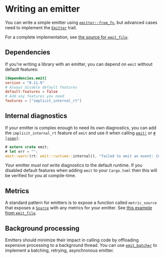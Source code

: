 # Writing an emitter

You can write a simple emitter using [`emitter::from_fn`](https://docs.rs/emit/0.11.9/emit/emitter/fn.from_fn.html), but advanced cases need to implement the [`Emitter`](https://docs.rs/emit/0.11.9/emit/trait.Emitter.html) trait.

For a complete implementation, see [the source for `emit_file`](https://github.com/emit-rs/emit/blob/main/emitter/file/src/lib.rs).

## Dependencies

If you're writing a library with an emitter, you can depend on `emit` without default features:

```toml
[dependencies.emit]
version = "0.11.9"
# Always disable default features
default-features = false
# Add any features you need
features = ["implicit_internal_rt"]
```

## Internal diagnostics

If your emitter is complex enough to need its own diagnostics, you can add the `implicit_internal_rt` feature of `emit` and use it when calling [`emit!`](https://docs.rs/emit/0.11.9/emit/macro.emit.html) or [`#[span]`](https://docs.rs/emit/0.11.9/emit/attr.span.html):

```rust
# extern crate emit;
# let err = "";
emit::warn!(rt: emit::runtime::internal(), "failed to emit an event: {err}");
```

Your emitter _must not_ write diagnostics to the default runtime. If you disabled default features when adding `emit` to your `Cargo.toml` then this will be verified for you at compile-time.

## Metrics

A standard pattern for emitters is to expose a function called `metric_source` that exposes a [`Source`](https://docs.rs/emit/0.11.9/emit/metric/source/trait.Source.html) with any metrics for your emitter. See [this example from `emit_file`](https://docs.rs/emit_file/0.11.9/emit_file/struct.FileSet.html#method.metric_source).

## Background processing

Emitters should minimize their impact in calling code by offloading expensive processing to a background thread. You can use [`emit_batcher`](https://docs.rs/emit_batcher/0.11.9/emit_batcher/index.html) to implement a batching, retrying, asynchronous emitter.
